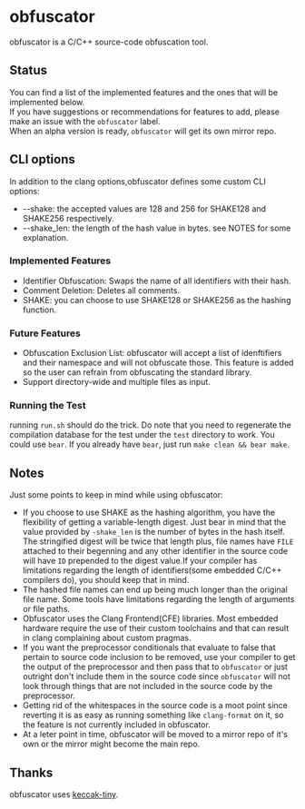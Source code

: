 # obfuscator

obfuscator is a C/C++ source-code obfuscation tool.<br/>

## Status
You can find a list of the implemented features and the ones that will be implemented below.<br/>
If you have suggestions or recommendations for features to add, please make an issue with the `obfuscator` label.<br/>
When an alpha version is ready, `obfuscator` will get its own mirror repo.<br/>

## CLI options
In addition to the clang options,obfuscator defines some custom CLI options:<br/>
* --shake: the accepted values are 128 and 256 for SHAKE128 and SHAKE256 respectively.<br/>
* --shake_len: the length of the hash value in bytes. see NOTES for some explanation.<br/>

### Implemented Features
* Identifier Obfuscation: Swaps the name of all identifiers with their hash.<br/>
* Comment Deletion: Deletes all comments.<br/>
* SHAKE: you can choose to use SHAKE128 or SHAKE256 as the hashing function.<br/>

### Future Features
* Obfuscation Exclusion List: obfuscator will accept a list of idenftifiers and their namespace and will not obfuscate those. This feature is added so the user can refrain from obfuscating the standard library.<br/>
* Support directory-wide and multiple files as input.<br/>

### Running the Test
running `run.sh` should do the trick. Do note that you need to regenerate the compilation database for the test under the `test` directory to work. You could use `bear`. If you already have `bear`, just run `make clean && bear make`.<br/>

## Notes
Just some points to keep in mind while using obfuscator:<br/>
* If you choose to use SHAKE as the hashing algorithm, you have the flexibility of getting a variable-length digest. Just bear in mind that the value provided by `-shake_len` is the number of bytes in the hash itself. The stringified digest will be twice that length plus, file names have `FILE` attached to their begenning and any other identifier in the source code will have `ID` prepended to the digest value.If your compiler has limitations regarding the length of identifiers(some embedded C/C++ compilers do), you should keep that in mind.
* The hashed file names can end up being much longer than the original file name. Some tools have limitations regarding the length of arguments or file paths.<br/>
* Obfuscator uses the Clang Frontend(CFE) libraries. Most embedded hardware require the use of their custom toolchains and that can result in clang complaining about custom pragmas.<br/>
* If you want the preprocessor conditionals that evaluate to false that pertain to source code inclusion to be removed, use your compiler to get the output of the preprocessor and then pass that to `obfuscator` or just outright don't include them in the source code since `obfuscator` will not look through things that are not included in the source code by the preprocessor.<br/>
* Getting rid of the whitespaces in the source code is a moot point since reverting it is as easy as running something like `clang-format` on it, so the feature is not currently included in obfuscator.<br/>
* At a leter point in time, obfuscator will be moved to a mirror repo of it's own or the mirror might become the main repo.<br/>

## Thanks
obfuscator uses [keccak-tiny](https://github.com/coruus/keccak-tiny).<br/>
